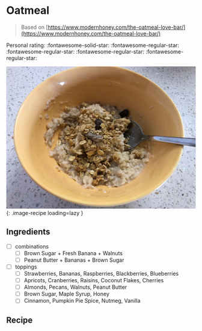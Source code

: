 <!-- Do not modify sections with "AUTO-*". They are updated by make.py -->

# Oatmeal

> Based on [https://www.modernhoney.com/the-oatmeal-love-bar/](https://www.modernhoney.com/the-oatmeal-love-bar/)

<!-- rating=1; (User can specify rating on scale of 1-5) -->
<!-- AUTO-UserRating -->
Personal rating: :fontawesome-solid-star: :fontawesome-regular-star: :fontawesome-regular-star: :fontawesome-regular-star: :fontawesome-regular-star:
<!-- /AUTO-UserRating -->

<!-- AUTO-Image -->
![oatmeal.jpeg](./oatmeal.jpeg){: .image-recipe loading=lazy }
<!-- /AUTO-Image -->

## Ingredients

* [ ] combinations
    * [ ] Brown Sugar + Fresh Banana + Walnuts
    * [ ] Peanut Butter + Bananas + Brown Sugar
* [ ] toppings
    * [ ] Strawberries, Bananas, Raspberries, Blackberries, Blueberries
    * [ ] Apricots, Cranberries, Raisins, Coconut Flakes, Cherries
    * [ ] Almonds, Pecans, Walnuts, Peanut Butter
    * [ ] Brown Sugar, Maple Syrup, Honey
    * [ ] Cinnamon, Pumpkin Pie Spice, Nutmeg, Vanilla

## Recipe
